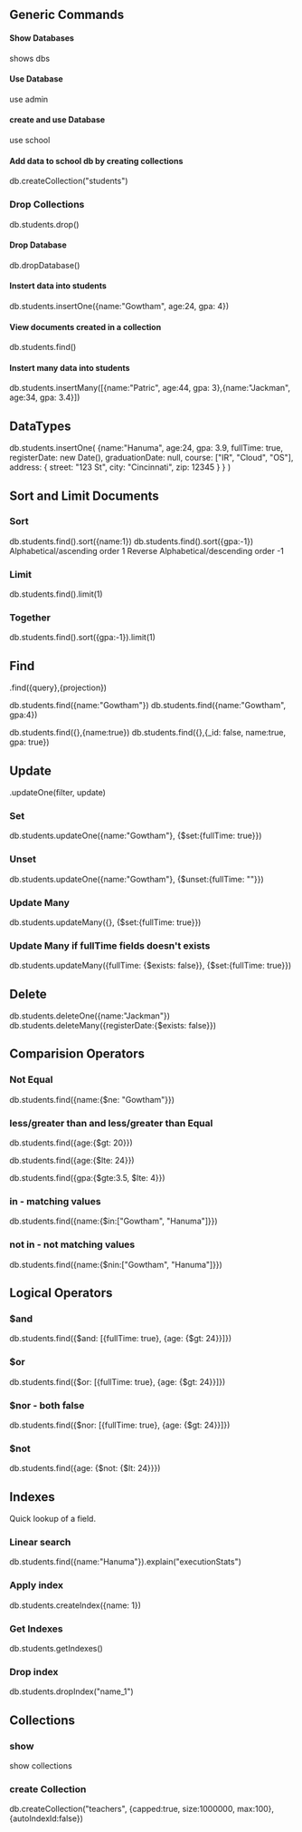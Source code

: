 ## Generic Commands

#### Show Databases
shows dbs

#### Use Database
use admin

#### create and use Database
use school

#### Add data to school db by creating collections
db.createCollection("students")

### Drop Collections
db.students.drop()

#### Drop Database
db.dropDatabase()

#### Instert data into students
db.students.insertOne({name:"Gowtham", age:24, gpa: 4})

#### View documents created in a collection
db.students.find()

#### Instert many data into students
db.students.insertMany([{name:"Patric", age:44, gpa: 3},{name:"Jackman", age:34, gpa: 3.4}])

## DataTypes
db.students.insertOne(
    {name:"Hanuma",
     age:24,
     gpa: 3.9,
     fullTime: true,
     registerDate: new Date(),
     graduationDate: null,
     course: ["IR", "Cloud", "OS"],
     address: {
        street: "123 St",
        city: "Cincinnati",
        zip: 12345
     }
    }
    )

## Sort and Limit Documents

### Sort
db.students.find().sort({name:1})
db.students.find().sort({gpa:-1})
Alphabetical/ascending order 1
Reverse Alphabetical/descending order -1

### Limit
db.students.find().limit(1)

### Together
db.students.find().sort({gpa:-1}).limit(1)

## Find
.find({query},{projection})

db.students.find({name:"Gowtham"})
db.students.find({name:"Gowtham", gpa:4})

db.students.find({},{name:true})
db.students.find({},{_id: false, name:true, gpa: true})

## Update
.updateOne(filter, update)

### Set
db.students.updateOne({name:"Gowtham"}, {$set:{fullTime: true}})

### Unset
db.students.updateOne({name:"Gowtham"}, {$unset:{fullTime: ""}})

### Update Many
db.students.updateMany({}, {$set:{fullTime: true}})

### Update Many if fullTime fields doesn't exists
db.students.updateMany({fullTime: {$exists: false}}, {$set:{fullTime: true}})

## Delete
db.students.deleteOne({name:"Jackman"})
db.students.deleteMany({registerDate:{$exists: false}})

## Comparision Operators
### Not Equal
db.students.find({name:{$ne: "Gowtham"}})

### less/greater than and less/greater than Equal
db.students.find({age:{$gt: 20}})

db.students.find({age:{$lte: 24}})

db.students.find({gpa:{$gte:3.5, $lte: 4}})

### in - matching values
db.students.find({name:{$in:["Gowtham", "Hanuma"]}})

### not in - not matching values
db.students.find({name:{$nin:["Gowtham", "Hanuma"]}})


## Logical Operators
### $and
db.students.find({$and: [{fullTime: true}, {age: {$gt: 24}}]})

### $or
db.students.find({$or: [{fullTime: true}, {age: {$gt: 24}}]})

### $nor - both false
db.students.find({$nor: [{fullTime: true}, {age: {$gt: 24}}]})

### $not
db.students.find({age: {$not: {$lt: 24}}})

## Indexes
Quick lookup of a field.

### Linear search
db.students.find({name:"Hanuma"}).explain("executionStats")


### Apply index
db.students.createIndex({name: 1})

### Get Indexes
db.students.getIndexes()

### Drop index
db.students.dropIndex("name_1")


## Collections

### show
show collections

### create Collection
db.createCollection("teachers", {capped:true, size:1000000, max:100}, {autoIndexId:false})


